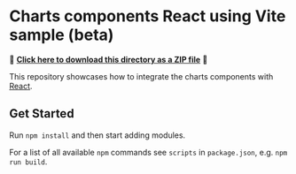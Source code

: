 # Charts components React using Vite sample (beta)

📁 **[Click here to download this directory as a ZIP file](https://download-directory.github.io?url=https://github.com/Esri/jsapi-resources/tree/main/component-samples/charts-components/samples/react)** 📁

This repository showcases how to integrate the charts components with [React](https://react.dev/).

## Get Started

Run `npm install` and then start adding modules.

For a list of all available `npm` commands see `scripts` in `package.json`, e.g. `npm run build`.
